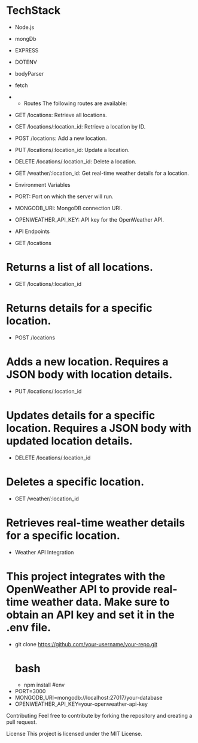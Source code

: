 
 # TechStack
 - Node.js
 - mongDb
 - EXPRESS
 - DOTENV
 - bodyParser
 - fetch

- - Routes
The following routes are available:

- GET /locations: Retrieve all locations.
- GET /locations/:location_id: Retrieve a location by ID.
- POST /locations: Add a new location.
- PUT /locations/:location_id: Update a location.
- DELETE /locations/:location_id: Delete a location.
- GET /weather/:location_id: Get real-time weather details for a location.
- Environment Variables
- PORT: Port on which the server will run.
- MONGODB_URI: MongoDB connection URI.
- OPENWEATHER_API_KEY: API key for the OpenWeather API.
- API Endpoints
- GET /locations

# Returns a list of all locations.
 - GET /locations/:location_id

# Returns details for a specific location.
 - POST /locations

# Adds a new location. Requires a JSON body with location details.
- PUT /locations/:location_id

# Updates details for a specific location. Requires a JSON body with updated location details.
- DELETE /locations/:location_id

# Deletes a specific location.
- GET /weather/:location_id

# Retrieves real-time weather details for a specific location.
- Weather API Integration
  
# This project integrates with the OpenWeather API to provide real-time weather data. Make sure to obtain an API key and set it in the .env file.

- git clone https://github.com/your-username/your-repo.git
  # bash
  - npm install
  #env
- PORT=3000
- MONGODB_URI=mongodb://localhost:27017/your-database
- OPENWEATHER_API_KEY=your-openweather-api-key




Contributing
Feel free to contribute by forking the repository and creating a pull request.

License
This project is licensed under the MIT License.
